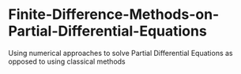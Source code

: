 # Finite-Difference-Methods-on-Partial-Differential-Equations
Using numerical approaches to solve Partial Differential Equations as opposed to using classical methods
